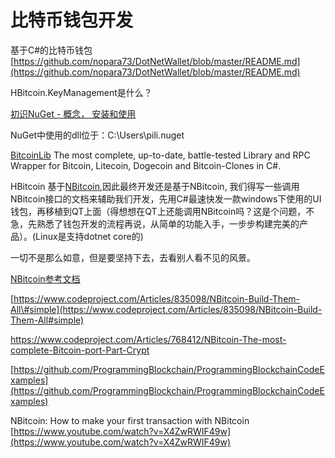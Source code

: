 # 比特币钱包开发

基于C\#的比特币钱包  
[https://github.com/nopara73/DotNetWallet/blob/master/README.md](https://github.com/nopara73/DotNetWallet/blob/master/README.md)

HBitcoin.KeyManagement是什么？

[初识NuGet - 概念， 安装和使用](http://www.cnblogs.com/Dlonghow/archive/2012/03/16/2399993.html)

NuGet中使用的dll位于：C:\Users\pili.nuget

[BitcoinLib](https://www.nuget.org/packages/BitcoinLib/) The most complete, up-to-date, battle-tested Library and RPC Wrapper for Bitcoin, Litecoin, Dogecoin and Bitcoin-Clones in C\#.

HBitcoin 基于[NBitcoin](https://github.com/MetacoSA/NBitcoin),因此最终开发还是基于NBitcoin, 我们得写一些调用NBitcoin接口的文档来辅助我们开发，先用C\#最速快发一款windows下使用的UI钱包，再移植到QT上面（得想想在QT上还能调用NBitcoin吗？这是个问题，不急，先熟悉了钱包开发的流程再说，从简单的功能入手，一步步构建完美的产品）。\(Linux是支持dotnet core的\)

一切不是那么如意，但是要坚持下去，去看别人看不见的风景。

[NBitcoin参考文档](https://github.com/ProgrammingBlockchain)

[https://www.codeproject.com/Articles/835098/NBitcoin-Build-Them-All\#simple](https://www.codeproject.com/Articles/835098/NBitcoin-Build-Them-All#simple)

https://www.codeproject.com/Articles/768412/NBitcoin-The-most-complete-Bitcoin-port-Part-Crypt



[https://github.com/ProgrammingBlockchain/ProgrammingBlockchainCodeExamples](https://github.com/ProgrammingBlockchain/ProgrammingBlockchainCodeExamples)

NBitcoin: How to make your first transaction with NBitcoin  [https://www.youtube.com/watch?v=X4ZwRWIF49w](https://www.youtube.com/watch?v=X4ZwRWIF49w)

